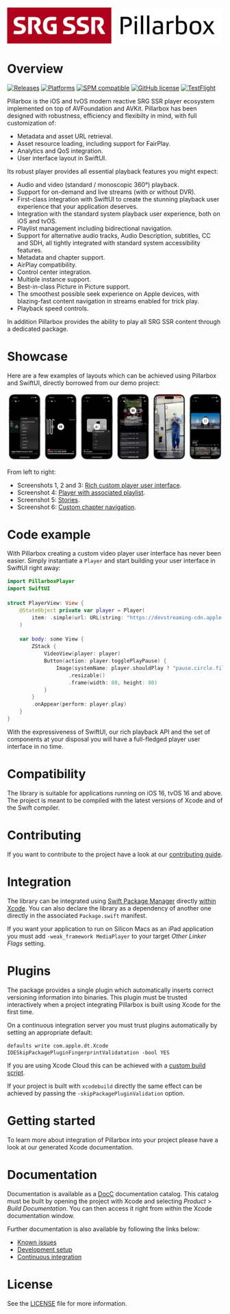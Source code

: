 <!-- markdownlint-disable-next-line MD041 -->
[![Pillarbox logo](docs/README-images/logo.jpg)](https://github.com/SRGSSR/pillarbox-apple)

# Overview

[![Releases](https://img.shields.io/endpoint?url=https%3A%2F%2Fswiftpackageindex.com%2Fapi%2Fpackages%2FSRGSSR%2Fpillarbox-apple%2Fbadge%3Ftype%3Dswift-versions)](https://swiftpackageindex.com/SRGSSR/pillarbox-apple) [![Platforms](https://img.shields.io/endpoint?url=https%3A%2F%2Fswiftpackageindex.com%2Fapi%2Fpackages%2FSRGSSR%2Fpillarbox-apple%2Fbadge%3Ftype%3Dplatforms)](https://swiftpackageindex.com/SRGSSR/pillarbox-apple) [![SPM compatible](https://img.shields.io/badge/SPM-compatible-4BC51D.svg?style=flat)](https://swift.org/package-manager) [![GitHub license](https://img.shields.io/github/license/SRGSSR/pillarbox-apple)](LICENSE) [![TestFlight](https://img.shields.io/badge/%EF%A3%BF-TestFlight-499ae4?link=https%3A%2F%2Ftestflight.apple.com%2Fjoin%2FTS6ngLqf)](https://testflight.apple.com/join/TS6ngLqf)

Pillarbox is the iOS and tvOS modern reactive SRG SSR player ecosystem implemented on top of AVFoundation and AVKit. Pillarbox has been designed with robustness, efficiency and flexibilty in mind, with full customization of:

- Metadata and asset URL retrieval.
- Asset resource loading, including support for FairPlay.
- Analytics and QoS integration.
- User interface layout in SwiftUI.

Its robust player provides all essential playback features you might expect:

- Audio and video (standard / monoscopic 360°) playback.
- Support for on-demand and live streams (with or without DVR).
- First-class integration with SwiftUI to create the stunning playback user experience that your application deserves.
- Integration with the standard system playback user experience, both on iOS and tvOS.
- Playlist management including bidirectional navigation.
- Support for alternative audio tracks, Audio Description, subtitles, CC and SDH, all tightly integrated with standard system accessibility features.
- Metadata and chapter support.
- AirPlay compatibility.
- Control center integration.
- Multiple instance support.
- Best-in-class Picture in Picture support.
- The smoothest possible seek experience on Apple devices, with blazing-fast content navigation in streams enabled for trick play.
- Playback speed controls.

In addition Pillarbox provides the ability to play all SRG SSR content through a dedicated package.

# Showcase

Here are a few examples of layouts which can be achieved using Pillarbox and SwiftUI, directly borrowed from our demo project:

[![Showcase](docs/README-images/showcase.png)](https://github.com/SRGSSR/pillarbox-apple)

From left to right:

- Screenshots 1, 2 and 3: [Rich custom player user interface](Demo/Sources/Players/PlaybackView.swift).
- Screenshot 4: [Player with associated playlist](Demo/Sources/Showcase/Playlist/PlaylistView.swift).
- Screenshot 5: [Stories](Demo/Sources/Showcase/Stories/StoriesView.swift).
- Screenshot 6: [Custom chapter navigation](Demo/Sources/Players/PlayerView.swift).

# Code example

With Pillarbox creating a custom video player user interface has never been easier. Simply instantiate a `Player` and start building your user interface in SwiftUI right away:

```swift
import PillarboxPlayer
import SwiftUI

struct PlayerView: View {
    @StateObject private var player = Player(
        item: .simple(url: URL(string: "https://devstreaming-cdn.apple.com/videos/streaming/examples/img_bipbop_adv_example_ts/master.m3u8")!)
    )

    var body: some View {
        ZStack {
            VideoView(player: player)
            Button(action: player.togglePlayPause) {
                Image(systemName: player.shouldPlay ? "pause.circle.fill" : "play.circle.fill")
                    .resizable()
                    .frame(width: 80, height: 80)
            }
        }
        .onAppear(perform: player.play)
    }
}
```

With the expressiveness of SwiftUI, our rich playback API and the set of components at your disposal you will have a full-fledged player user interface in no time.

# Compatibility

The library is suitable for applications running on iOS 16, tvOS 16 and above. The project is meant to be compiled with the latest versions of Xcode and of the Swift compiler.

# Contributing

If you want to contribute to the project have a look at our [contributing guide](docs/CONTRIBUTING.md).

# Integration

The library can be integrated using [Swift Package Manager](https://swift.org/package-manager) directly [within Xcode](https://developer.apple.com/documentation/xcode/adding_package_dependencies_to_your_app). You can also declare the library as a dependency of another one directly in the associated `Package.swift` manifest.

If you want your application to run on Silicon Macs as an iPad application you must add `-weak_framework MediaPlayer` to your target _Other Linker Flags_ setting.

# Plugins

The package provides a single plugin which automatically inserts correct versioning information into binaries. This plugin must be trusted interactively when a project integrating Pillarbox is built using Xcode for the first time.

On a continuous integration server you must trust plugins automatically by setting an appropriate default:

```shell
defaults write com.apple.dt.Xcode IDESkipPackagePluginFingerprintValidatation -bool YES
```

If you are using Xcode Cloud this can be achieved with a [custom build script](https://developer.apple.com/documentation/xcode/writing-custom-build-scripts).

If your project is built with `xcodebuild` directly the same effect can be achieved by passing the `-skipPackagePluginValidation` option.

# Getting started

To learn more about integration of Pillarbox into your project please have a look at our generated Xcode documentation.

# Documentation

Documentation is available as a [DocC](https://developer.apple.com/documentation/docc) documentation catalog. This catalog must be built by opening the project with Xcode and selecting _Product_ > _Build Documentation_. You can then access it right from within the Xcode documentation window.

Further documentation is also available by following the links below:

- [Known issues](docs/KNOWN_ISSUES.md)
- [Development setup](docs/DEVELOPMENT_SETUP.md)
- [Continuous integration](docs/CONTINUOUS_INTEGRATION.md)

# License

See the [LICENSE](LICENSE) file for more information.
